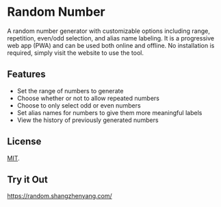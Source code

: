 # Random Number

A random number generator with customizable options including range, repetition, even/odd selection, and alias name labeling. It is a progressive web app (PWA) and can be used both online and offline. No installation is required, simply visit the website to use the tool.

## Features

- Set the range of numbers to generate
- Choose whether or not to allow repeated numbers
- Choose to only select odd or even numbers
- Set alias names for numbers to give them more meaningful labels
- View the history of previously generated numbers

## License

[MIT](LICENSE).

## Try it Out

https://random.shangzhenyang.com/
